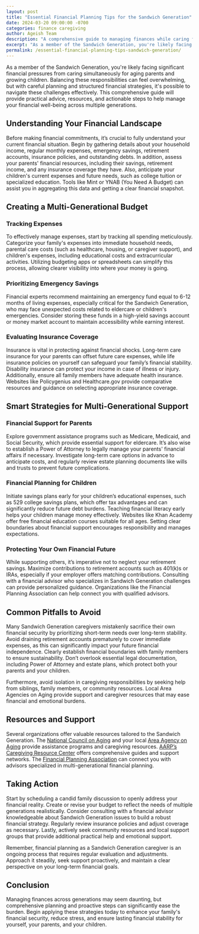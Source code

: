 ```yaml
---
layout: post
title: "Essential Financial Planning Tips for the Sandwich Generation"
date: 2024-03-20 09:00:00 -0700
categories: finance caregiving
author: Ageish Team
description: "A comprehensive guide to managing finances while caring for both aging parents and children"
excerpt: "As a member of the Sandwich Generation, you're likely facing significant financial pressures from caring simultaneously for aging parents and growing children. Balancing these responsibilities can feel overwhelming, but with careful planning and structured financial strategies, it's possible to navigate these challenges effectively. This comprehensive guide will provide practical advice, resources, and actionable steps to help manage your financial well-being across multiple generations."
permalink: /essential-financial-planning-tips-sandwich-generation/
---
```


As a member of the Sandwich Generation, you're likely facing significant financial pressures from caring simultaneously for aging parents and growing children. Balancing these responsibilities can feel overwhelming, but with careful planning and structured financial strategies, it's possible to navigate these challenges effectively. This comprehensive guide will provide practical advice, resources, and actionable steps to help manage your financial well-being across multiple generations.

<!--more-->

## Understanding Your Financial Landscape

Before making financial commitments, it’s crucial to fully understand your current financial situation. Begin by gathering details about your household income, regular monthly expenses, emergency savings, retirement accounts, insurance policies, and outstanding debts. In addition, assess your parents' financial resources, including their savings, retirement income, and any insurance coverage they have. Also, anticipate your children's current expenses and future needs, such as college tuition or specialized education. Tools like Mint or YNAB (You Need A Budget) can assist you in aggregating this data and getting a clear financial snapshot.

## Creating a Multi-Generational Budget

### Tracking Expenses

To effectively manage expenses, start by tracking all spending meticulously. Categorize your family's expenses into immediate household needs, parental care costs (such as healthcare, housing, or caregiver support), and children's expenses, including educational costs and extracurricular activities. Utilizing budgeting apps or spreadsheets can simplify this process, allowing clearer visibility into where your money is going.

### Prioritizing Emergency Savings

Financial experts recommend maintaining an emergency fund equal to 6-12 months of living expenses, especially critical for the Sandwich Generation, who may face unexpected costs related to eldercare or children's emergencies. Consider storing these funds in a high-yield savings account or money market account to maintain accessibility while earning interest.

### Evaluating Insurance Coverage

Insurance is vital in protecting against financial shocks. Long-term care insurance for your parents can offset future care expenses, while life insurance policies on yourself can safeguard your family’s financial stability. Disability insurance can protect your income in case of illness or injury. Additionally, ensure all family members have adequate health insurance. Websites like Policygenius and Healthcare.gov provide comparative resources and guidance on selecting appropriate insurance coverage.

## Smart Strategies for Multi-Generational Support

### Financial Support for Parents

Explore government assistance programs such as Medicare, Medicaid, and Social Security, which provide essential support for eldercare. It’s also wise to establish a Power of Attorney to legally manage your parents' financial affairs if necessary. Investigate long-term care options in advance to anticipate costs, and regularly review estate planning documents like wills and trusts to prevent future complications.

### Financial Planning for Children

Initiate savings plans early for your children’s educational expenses, such as 529 college savings plans, which offer tax advantages and can significantly reduce future debt burdens. Teaching financial literacy early helps your children manage money effectively. Websites like Khan Academy offer free financial education courses suitable for all ages. Setting clear boundaries about financial support encourages responsibility and manages expectations.

### Protecting Your Own Financial Future

While supporting others, it’s imperative not to neglect your retirement savings. Maximize contributions to retirement accounts such as 401(k)s or IRAs, especially if your employer offers matching contributions. Consulting with a financial advisor who specializes in Sandwich Generation challenges can provide personalized guidance. Organizations like the Financial Planning Association can help connect you with qualified advisors.

## Common Pitfalls to Avoid

Many Sandwich Generation caregivers mistakenly sacrifice their own financial security by prioritizing short-term needs over long-term stability. Avoid draining retirement accounts prematurely to cover immediate expenses, as this can significantly impact your future financial independence. Clearly establish financial boundaries with family members to ensure sustainability. Don’t overlook essential legal documentation, including Power of Attorney and estate plans, which protect both your parents and your children.

Furthermore, avoid isolation in caregiving responsibilities by seeking help from siblings, family members, or community resources. Local Area Agencies on Aging provide support and caregiver resources that may ease financial and emotional burdens.

## Resources and Support

Several organizations offer valuable resources tailored to the Sandwich Generation. The [National Council on Aging](https://www.ncoa.org/) and your local [Area Agency on Aging](https://eldercare.acl.gov/) provide assistance programs and caregiving resources. [AARP’s Caregiving Resource Center](https://www.aarp.org/caregiving/) offers comprehensive guides and support networks. The [Financial Planning Association](https://www.plannersearch.org/) can connect you with advisors specialized in multi-generational financial planning.

## Taking Action

Start by scheduling a candid family discussion to openly address your financial reality. Create or revise your budget to reflect the needs of multiple generations realistically. Consider consulting with a financial advisor knowledgeable about Sandwich Generation issues to build a robust financial strategy. Regularly review insurance policies and adjust coverage as necessary. Lastly, actively seek community resources and local support groups that provide additional practical help and emotional support.

Remember, financial planning as a Sandwich Generation caregiver is an ongoing process that requires regular evaluation and adjustments. Approach it steadily, seek support proactively, and maintain a clear perspective on your long-term financial goals.

## Conclusion

Managing finances across generations may seem daunting, but comprehensive planning and proactive steps can significantly ease the burden. Begin applying these strategies today to enhance your family's financial security, reduce stress, and ensure lasting financial stability for yourself, your parents, and your children.

